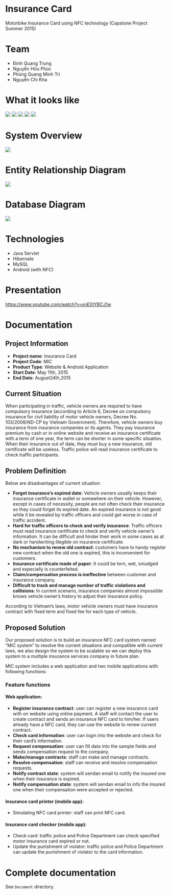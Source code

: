 # Insurance Card
Motorbike Insurance Card using NFC technology (Capstone Project Summer 2015)

# Team
- Đinh Quang Trung
- Nguyễn Hữu Phúc
- Phùng Quang Minh Trí
- Nguyễn Chí Kha

# What it looks like

<img src="Document/Images/Card.jpg"/>

<img src="Document/Images/mobile-1.png"/>

<img src="Document/Images/mobile-2.png"/>

<img src="Document/Images/web-1.png"/>

<img src="Document/Images/web-2.png"/>

# System Overview

<img src="Document/Images/SystemOverview.jpg"/>

# Entity Relationship Diagram

<img src="Document/Images/ERD.jpg"/>

# Database Diagram

<img src="Document/Images/Database.jpg"/>

# Technologies
- Java Servlet
- Hibernate
- MySQL
- Android (with NFC)

# Presentation

https://www.youtube.com/watch?v=xnE0tYBCJ1w

# Documentation

## Project Information

- **Project name**: Insurance Card
- **Project Code**: MIC
- **Product Type**: Website & Android Application
- **Start Date**: May 11th, 2015
- **End Date**: August24th,2015

## Current Situation

When participating in traffic, vehicle owners are required to have compulsory insurance (according to Article 6, Decree on compulsory insurance for civil liability of motor vehicle owners, Decree No. 103/2008/ND-CP by Vietnam Government). Therefore, vehicle owners buy insurance from insurance companies or its agents. They pay insurance premium by cash or in online website and receive an insurance certificate with a term of one year, the term can be shorter in some specific situation. When their insurance out of date, they must buy a new insurance, old certificate will be useless. Traffic police will read insurance certificate to check traffic participants.

## Problem Definition

Below are disadvantages of current situation:

- **Forget insurance’s expired date**: Vehicle owners usually keeps their insurance certificate in wallet or somewhere on their vehicle. However, except in cases of necessity, people are not often check their insurance so they could forget its expired date. An expired insurance is not good while it be revealed by traffic officers and could get worse in case of traffic accident.
- **Hard for traffic officers to check and verify insurance**: Traffic officers must read insurance certificate to check and verify vehicle owner’s information. It can be difficult and hinder their work in some cases as at dark or handwriting illegible on insurance certificate.
- **No mechanism to renew old contract**: customers have to handy register new contract when the old one is expired, this is inconvenient for customers.
- **Insurance certificate made of paper**: It could be torn, wet, smudged and especially is counterfeited.
- **Claim/compensation process is ineffective** between customer and insurance company.
- **Difficult to track and manage number of traffic violations and collisions**: In current scenario, insurance companies almost impossible knows vehicle owner’s history to adjust their insurance policy.

According to Vietnam’s laws, motor vehicle owners must have insurance contract with fixed term and fixed fee for each type of vehicle.

## Proposed Solution

Our proposed solution is to build an insurance NFC card system named “MIC system” to resolve the current situations and compatible with current laws, we also design the system to be scalable so we can deploy this system to a multiple insurance services company in future plan.

MIC system includes a web application and two mobile applications with following functions:

### Feature functions

#### Web application: 

- **Register insurance contract**: user can register a new insurance card with on website using online payment. A staff will contact the user to create contract and sends an insurance NFC card to him/her. If users already have a NFC card, they can use the website to renew current contract.
- **Check card information**: user can login into the website and check for their card’s information.
- **Request compensation**: user can fill data into the sample fields and sends compensation request to the company.
- **Make/manage contracts**: staff can make and manage contracts.
- **Resolve compensation**: staff can receive and resolve compensation requests.
- **Notify contract state**: system will sendan email to notify the insured one when their insurance is expired.
- **Notify compensation state**: system will sendan email to info the insured one when their compensation were accepted or rejected.

#### Insurance card printer (mobile app):

- Simulating NFC card printer: staff can print NFC card.

#### Insurance card checker (mobile app):

- Check card: traffic police and Police Department can check specified motor insurance card expired or not.
- Update the punishment of violator: traffic police and Police Department can update the punishment of violator to the card information.

# Complete documentation

See `Document` directory.
